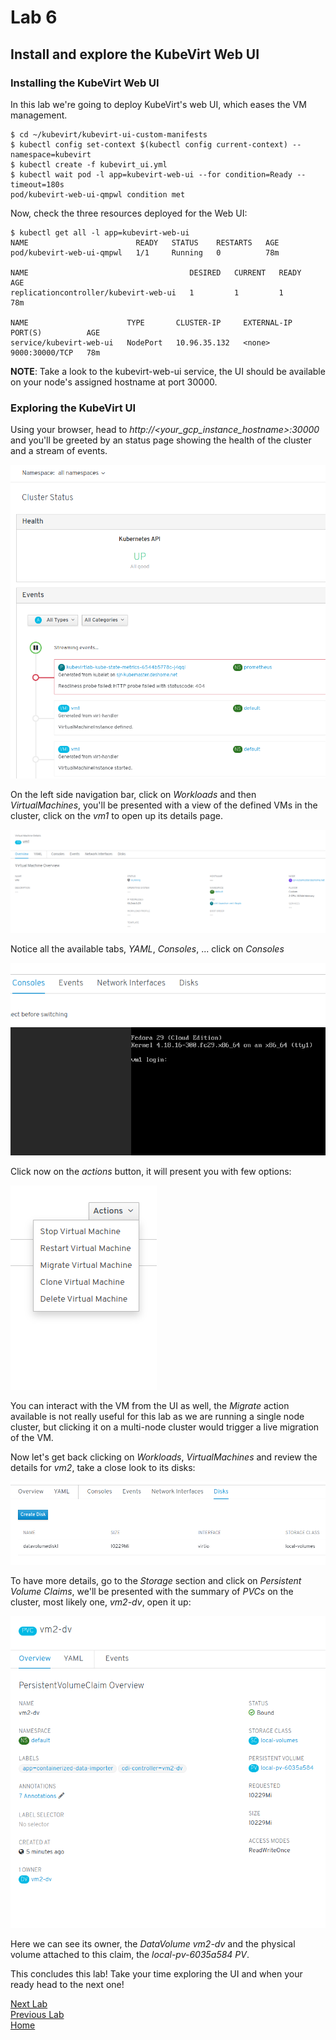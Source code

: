 # Lab 6

## Install and explore the KubeVirt Web UI

### Installing the KubeVirt Web UI

In this lab we're going to deploy KubeVirt's web UI, which eases the VM management.

```console
$ cd ~/kubevirt/kubevirt-ui-custom-manifests
$ kubectl config set-context $(kubectl config current-context) --namespace=kubevirt
$ kubectl create -f kubevirt_ui.yml
$ kubectl wait pod -l app=kubevirt-web-ui --for condition=Ready --timeout=180s
pod/kubevirt-web-ui-qmpwl condition met
```

Now, check the three resources deployed for the Web UI:

```console
$ kubectl get all -l app=kubevirt-web-ui
NAME                        READY   STATUS    RESTARTS   AGE
pod/kubevirt-web-ui-qmpwl   1/1     Running   0          78m

NAME                                    DESIRED   CURRENT   READY   AGE
replicationcontroller/kubevirt-web-ui   1         1         1       78m

NAME                      TYPE       CLUSTER-IP     EXTERNAL-IP   PORT(S)          AGE
service/kubevirt-web-ui   NodePort   10.96.35.132   <none>        9000:30000/TCP   78m
```

**NOTE**: Take a look to the kubevirt-web-ui service, the UI should be available on your node's assigned hostname at port 30000.

### Exploring the KubeVirt UI

Using your browser, head to *http://<your_gcp_instance_hostname>:30000* and you'll be greeted by an status page showing the health of the cluster and a stream of events.

![Cluster status page](images/kwebui-01.png)

On the left side navigation bar, click on *Workloads* and then *VirtualMachines*, you'll be presented with a view of the defined VMs in the cluster, click on the *vm1* to open up its details page.

![VM1 details](images/kwebui-02.png)

Notice all the available tabs, *YAML*, *Consoles*, ... click on *Consoles*

![VM1 VNC Console](images/kwebui-03.png)

Click now on the *actions* button, it will present you with few options:

![VM actions](images/kwebui-04.png)

You can interact with the VM from the UI as well, the *Migrate* action available is not really useful for this lab as we are running a single node cluster, but clicking it on a multi-node cluster would trigger a live migration of the VM.

Now let's get back clicking on *Workloads*, *VirtualMachines* and review the details for *vm2*, take a close look to its disks:

![VM2 storage details](images/kwebui-05.png)

To have more details, go to the *Storage* section and click on *Persistent Volume Claims*, we'll be presented with the summary of *PVCs* on the cluster, most likely one, *vm2-dv*, open it up:

![vm2-dv details](images/kwebui-06.png)

Here we can see its owner, the *DataVolume vm2-dv* and the physical volume attached to this claim, the *local-pv-6035a584* *PV*.


This concludes this lab! Take your time exploring the UI and when your ready head to the next one!

[Next Lab](../lab7/lab7.md)\
[Previous Lab](../lab5/lab5.md)\
[Home](../../README.md)
